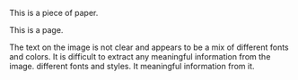 This is a piece of paper.

This is a page.

The text on the image is not clear and appears to be a mix of different fonts and colors. It is difficult to extract any meaningful information from the image.
different fonts and styles. It meaningful information from it.